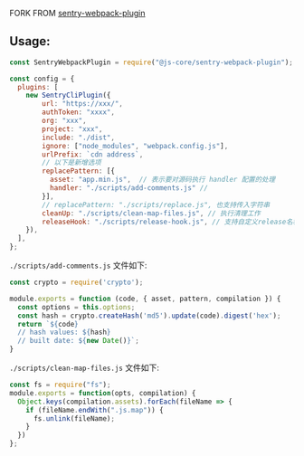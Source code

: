FORK FROM [sentry-webpack-plugin](https://github.com/getsentry/sentry-webpack-plugin)

## Usage:

```javascript
const SentryWebpackPlugin = require("@js-core/sentry-webpack-plugin");

const config = {
  plugins: [
    new SentryCliPlugin({
        url: "https://xxx/",
        authToken: "xxxx",
        org: "xxx",
        project: "xxx",
        include: "./dist",
        ignore: ["node_modules", "webpack.config.js"],
        urlPrefix: `cdn address`,
        // 以下是新增选项
        replacePattern: [{ 
          asset: "app.min.js",  // 表示要对源码执行 handler 配置的处理
          handler: "./scripts/add-comments.js" // 
        }],
        // replacePattern: "./scripts/replace.js", 也支持传入字符串
        cleanUp: "./scripts/clean-map-files.js", // 执行清理工作
        releaseHook: "./scripts/release-hook.js", // 支持自定义release名称
    }),
  ],
};
```

`./scripts/add-comments.js` 文件如下:

```javascript
const crypto = require('crypto');

module.exports = function (code, { asset, pattern, compilation }) {
  const options = this.options;
  const hash = crypto.createHash('md5').update(code).digest('hex');
  return `${code}
  // hash values: ${hash}
  // built date: ${new Date()}`;
}
```

`./scripts/clean-map-files.js` 文件如下:

```javascript
const fs = require("fs");
module.exports = function(opts, compilation) {
  Object.keys(compilation.assets).forEach(fileName => {
    if (fileName.endWith(".js.map")) { 
      fs.unlink(fileName);
    }
  })
};
```